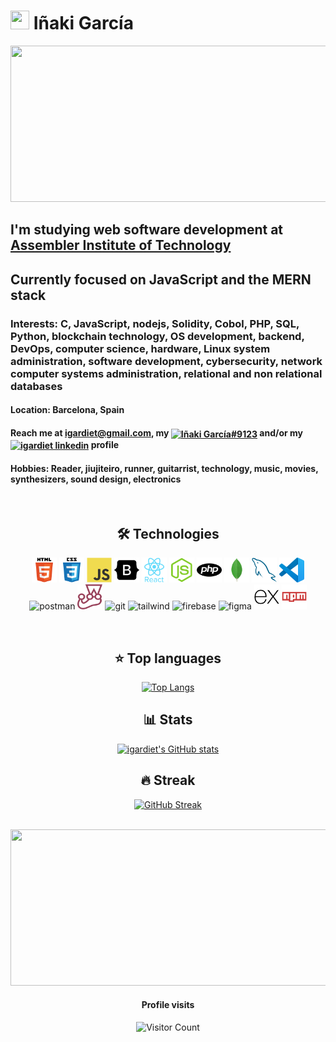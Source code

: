 # <img src="https://user-images.githubusercontent.com/115088134/234140681-1dd3a507-0575-4560-9820-aa88e0dc6333.gif" height="30" width="30"> Iñaki García

<img src="https://user-images.githubusercontent.com/115088134/233422824-92b804b0-ab3d-42f4-993d-76024afe0439.gif" height="250" width="1280">

## I'm studying web software development at [Assembler Institute of Technology](https://assemblerinstitute.com/?utm_medium=paidsearch&utm_source=google.com&utm_campaign=branding&gclid=CjwKCAjwitShBhA6EiwAq3RqA18KJqLmrYBZ6Kw7MR-QsqKO9PQvNayhbkixGWNQMO6qH2ZHUopYIxoCTxAQAvD_BwE)
## Currently focused on JavaScript and the MERN stack
### Interests: C, JavaScript, nodejs, Solidity, Cobol, PHP, SQL, Python, blockchain technology, OS development, backend, DevOps, computer science, hardware, Linux system administration, software development, cybersecurity, network computer systems administration, relational and non relational databases
#### Location: Barcelona, Spain
#### Reach me at igardiet@gmail.com, my <a href="https://discord.gg/IñakiGarcía#9123" target="blank"><img align="center" src="https://raw.githubusercontent.com/rahuldkjain/github-profile-readme-generator/master/src/images/icons/Social/discord.svg" alt="Iñaki García#9123" height="30" width="40" /></a> and/or my <a href="https://www.linkedin.com/in/igardiet/" target="blank"><img align="center" src="https://raw.githubusercontent.com/rahuldkjain/github-profile-readme-generator/master/src/images/icons/Social/linked-in-alt.svg" alt="igardiet linkedin" height="30" width="40" /></a> profile
#### Hobbies: Reader, jiujiteiro, runner, guitarrist, technology, music, movies, synthesizers, sound design, electronics

</br>

<h2 align="center">🛠 Technologies</h2>
<p align="center">
   <img src="https://raw.githubusercontent.com/devicons/devicon/master/icons/html5/html5-original-wordmark.svg" alt="html5" width="40" height="40" title="html5"/> 
   <img src="https://raw.githubusercontent.com/devicons/devicon/master/icons/css3/css3-original-wordmark.svg" alt="css3" width="40" height="40" title="css3"/>  
   <img src="https://raw.githubusercontent.com/devicons/devicon/master/icons/javascript/javascript-original.svg" alt="javascript" width="40" height="40" title ="javascript"/> 
   <img src="https://raw.githubusercontent.com/devicons/devicon/master/icons/bootstrap/bootstrap-plain.svg" width="40" alt="Bootstrap" title="Bootstrap"/>
   <img src="https://raw.githubusercontent.com/devicons/devicon/master/icons/react/react-original-wordmark.svg" alt="react" width="40" height="40" title="React"/>
   <img src="https://raw.githubusercontent.com/devicons/devicon/master/icons/nodejs/nodejs-plain.svg" width="40" alt="Node.js" title="NodeJS"/>
   <img src="https://raw.githubusercontent.com/devicons/devicon/master/icons/php/php-plain.svg" width="40" alt="PHP" title="PHP"/>
   <img src="https://raw.githubusercontent.com/devicons/devicon/master/icons/mongodb/mongodb-original.svg" width="40" alt="MongoDB" title="MongoDB"/>
   <img src="https://raw.githubusercontent.com/devicons/devicon/master/icons/mysql/mysql-original.svg" width="40" alt="MySQL"  title="MySQL"/>
   <img src="https://raw.githubusercontent.com/devicons/devicon/master/icons/vscode/vscode-original.svg" width="40" alt="VSCode"  title="VSCode"/>
   <img src="https://www.vectorlogo.zone/logos/getpostman/getpostman-icon.svg" alt="postman" width="40" height="40" title="postman"/>
   <img src="https://raw.githubusercontent.com/devicons/devicon/master/icons/jest/jest-plain.svg" width="40" alt="Jest" title="Jest" />
   <img src="https://www.vectorlogo.zone/logos/git-scm/git-scm-icon.svg" alt="git" width="40" height="40" title="git"/>
   <img src="https://www.vectorlogo.zone/logos/tailwindcss/tailwindcss-icon.svg" alt="tailwind" width="40" height="40"/>
   <img src="https://www.vectorlogo.zone/logos/firebase/firebase-icon.svg" alt="firebase" width="40" height="40"/>
   <img src="https://www.vectorlogo.zone/logos/figma/figma-icon.svg" alt="figma" width="40" height="40"/>
   <img src="https://raw.githubusercontent.com/devicons/devicon/master/icons/express/express-original.svg" width="40" title="Express" alt="Express"/>
   <img src="https://raw.githubusercontent.com/devicons/devicon/master/icons/npm/npm-original-wordmark.svg" width="40" title="NPM" alt="NPM"/>
</p>
</br>

<h2 align="center">⭐ Top languages</h2>
<div align="center">

[![Top Langs](https://github-readme-stats-igardiet.vercel.app/api/top-langs/?username=igardiet&layout=compact&theme=merko)](https://github.com/igardiet/github-readme-stats)

</div>

<h2 align="center">📊 Stats</h2>
<div align="center">

[![igardiet's GitHub stats](https://github-readme-stats-igardiet.vercel.app/api?username=igardiet&show_icons=true&theme=merko)](https://github.com/igardiet/github-readme-stats)

</div>

<h2 align="center">🔥 Streak</h2>
<div align="center">

[![GitHub Streak](https://streak-stats.demolab.com/?user=igardiet&theme=synthwave)](https://git.io/streak-stats)

</div>

</br>

<img src="https://user-images.githubusercontent.com/115088134/233426519-a6db5032-c1dd-4f13-afa1-adb87bcf0460.gif" height="250" width="1280">

<h4 align="center">Profile visits</h4>
<div align="center">
  
  ![Visitor Count](https://profile-counter.glitch.me/igardiet/count.svg)
  
</div>

